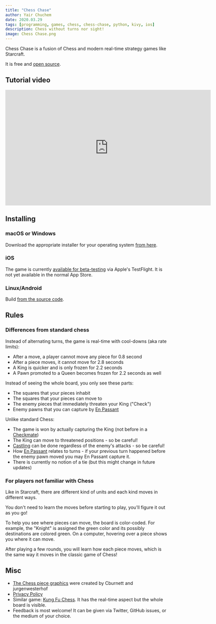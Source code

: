 ```yaml
---
title: "Chess Chase"
author: Yair Chuchem
date: 2020.03.29
tags: [programming, games, chess, chess-chase, python, kivy, ios]
description: Chess without turns nor sight!
image: Chess Chase.png
---
```


Chess Chase is a fusion of Chess and modern real-time strategy games like Starcraft.

It is free and [open source](https://github.com/yairchu/chess2).

## Tutorial video

<iframe style="display: block; margin: auto; margin-top: 15px;" width="640" height="360" src="https://www.youtube.com/embed/9XRKH32EaWQ" frameborder="0" allow="accelerometer; autoplay; encrypted-media; gyroscope; picture-in-picture" allowfullscreen
></iframe>

## Installing

### macOS or Windows

Download the appropriate installer for your operating system [from here](https://github.com/yairchu/chess2/releases).

### iOS

The game is currently [available for beta-testing](https://testflight.apple.com/join/dpRLg7th) via Apple's TestFlight. It is not yet available in the normal App Store.

### Linux/Android

Build [from the source code](https://github.com/yairchu/chess2).

## Rules

### Differences from standard chess

Instead of alternating turns, the game is real-time with cool-downs (aka rate limits):

* After a move, a player cannot move any piece for 0.8 second
* After a piece moves, it cannot move for 2.8 seconds
* A King is quicker and is only frozen for 2.2 seconds
* A Pawn promoted to a Queen becomes frozen for 2.2 seconds as well

Instead of seeing the whole board, you only see these parts:

* The squares that your pieces inhabit
* The squares that your pieces can move to
* The enemy pieces that immediately threaten your King ("Check")
* Enemy pawns that you can capture by [En Passant](https://en.wikipedia.org/wiki/En_passant)

Unlike standard Chess:

* The game is won by actually capturing the King (not before in a [Checkmate](https://en.wikipedia.org/wiki/Chess#Win))
* The King can move to threatened positions - so be careful!
* [Castling](https://en.wikipedia.org/wiki/Castling) can be done regardless of the enemy's attacks - so be careful!
* How [En Passant](https://en.wikipedia.org/wiki/En_passant) relates to turns - if your previous turn happened before the enemy pawn moved you may En Passant capture it.
* There is currently no notion of a tie (but this might change in future updates)

### For players not familiar with Chess

Like in Starcraft, there are different kind of units and each kind moves in different ways.

You don't need to learn the moves before starting to play, you'll figure it out as you go!

To help you see where pieces can move, the board is color-coded.
For example, the "Knight" is assigned the green color and its possibly destinations are colored green.
On a computer, hovering over a piece shows you where it can move.

After playing a few rounds, you will learn how each piece moves, which is the same way it moves in the classic game of Chess!

## Misc

* [The Chess piece graphics](https://commons.wikimedia.org/wiki/File:Chess_Pieces_Sprite.svg) were created by Cburnett and jurgenwesterhof
* [Privacy Policy](/projects/chess-chase/privacy-policy)
* Similar game: [Kung Fu Chess](https://en.wikipedia.org/wiki/Kung-Fu_Chess). It has the real-time aspect but the whole board is visible.
* Feedback is most welcome! It can be given via Twitter, GitHub issues, or the medium of your choice.
